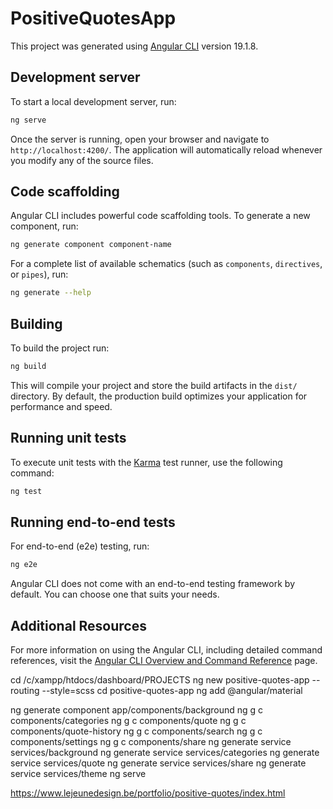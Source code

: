 # PositiveQuotesApp

This project was generated using [Angular CLI](https://github.com/angular/angular-cli) version 19.1.8.

## Development server

To start a local development server, run:

```bash
ng serve
```

Once the server is running, open your browser and navigate to `http://localhost:4200/`. The application will automatically reload whenever you modify any of the source files.

## Code scaffolding

Angular CLI includes powerful code scaffolding tools. To generate a new component, run:

```bash
ng generate component component-name
```

For a complete list of available schematics (such as `components`, `directives`, or `pipes`), run:

```bash
ng generate --help
```

## Building

To build the project run:

```bash
ng build
```

This will compile your project and store the build artifacts in the `dist/` directory. By default, the production build optimizes your application for performance and speed.

## Running unit tests

To execute unit tests with the [Karma](https://karma-runner.github.io) test runner, use the following command:

```bash
ng test
```

## Running end-to-end tests

For end-to-end (e2e) testing, run:

```bash
ng e2e
```

Angular CLI does not come with an end-to-end testing framework by default. You can choose one that suits your needs.

## Additional Resources

For more information on using the Angular CLI, including detailed command references, visit the [Angular CLI Overview and Command Reference](https://angular.dev/tools/cli) page.

cd /c/xampp/htdocs/dashboard/PROJECTS
ng new positive-quotes-app --routing --style=scss
cd positive-quotes-app
ng add @angular/material

ng generate component app/components/background
ng g c components/categories
ng g c components/quote
ng g c components/quote-history
ng g c components/search
ng g c components/settings
ng g c components/share
ng generate service services/background
ng generate service services/categories
ng generate service services/quote
ng generate service services/share
ng generate service services/theme
ng serve

https://www.lejeunedesign.be/portfolio/positive-quotes/index.html
